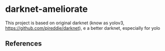 # darknet-ameliorate
This project is based on original darknet (know as yolov3, https://github.com/pjreddie/darknet), e a better darknet, especially for yolo

## References